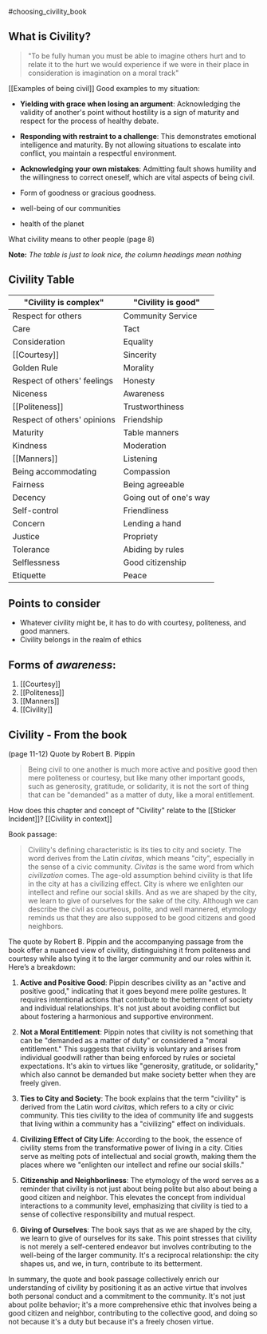 #choosing_civility_book 

## What is Civility?
> "To be fully human you must be able to imagine others hurt and to relate it to the hurt we would experience if we were in their place in consideration is imagination on a moral track"

[[Examples of being civil]]
Good examples to my situation:
- **Yielding with grace when losing an argument**: Acknowledging the validity of another's point without hostility is a sign of maturity and respect for the process of healthy debate.
- **Responding with restraint to a challenge**: This demonstrates emotional intelligence and maturity. By not allowing situations to escalate into conflict, you maintain a respectful environment.
- **Acknowledging your own mistakes**: Admitting fault shows humility and the willingness to correct oneself, which are vital aspects of being civil.


- Form of goodness or gracious goodness.
- well-being of our communities
- health of the planet

What civility means to other people (page 8)

**Note:** *The table is just to look nice, the column headings  mean nothing*

## Civility Table
| "Civility is complex"       | "Civility is good"                       |
| --------------------------- | ---------------------- |
| Respect for others          | Community Service      |
| Care                        | Tact                   |
| Consideration               | Equality               |
| [[Courtesy]]                    | Sincerity              |
| Golden Rule                 | Morality               |
| Respect of others' feelings | Honesty                |
| Niceness                    | Awareness              |
| [[Politeness]]                  | Trustworthiness        |
| Respect of others' opinions | Friendship             |
| Maturity                    | Table manners          |
| Kindness                    | Moderation             |
| [[Manners]]                     | Listening              |
| Being accommodating         | Compassion             |
| Fairness                    | Being agreeable        |
| Decency                     | Going out of one's way |
| Self-control                | Friendliness           |
| Concern                     | Lending a hand         |
| Justice                     | Propriety              |
| Tolerance                   | Abiding by rules       |
| Selflessness                | Good citizenship       |
| Etiquette                   | Peace                  |

## Points to consider
* Whatever civility might be, it has to do with courtesy, politeness, and good manners.
* Civility belongs in the realm of ethics

## Forms of *awareness*:
1. [[Courtesy]]
2. [[Politeness]]
3. [[Manners]]
4. [[Civility]]

## Civility - From the book
(page 11-12)
	Quote by Robert B. Pippin
> Being civil to one another is much more active and positive good then mere politeness or courtesy, but like many other important goods, such as generosity, gratitude, or solidarity, it is not the sort of thing that can be "demanded" as a matter of duty, like a moral entitlement.

How does this chapter and concept of "Civility" relate to the [[Sticker Incident]]?
[[Civility in context]]


Book passage:
> Civility's defining characteristic is its ties to city and society. The word derives from the Latin *civitas*, which means "city", especially in the sense of a civic community. *Civitas* is the same word from which *civilization* comes. The age-old assumption behind civility is that life in the city at has a civilizing effect. City is where we enlighten our intellect and refine our social skills. And as we are shaped by the city, we learn to give of ourselves for the sake of the city. Although we can describe the civil as courteous, polite, and well mannered, etymology reminds us that they are also supposed to be good citizens and good neighbors.

 The quote by Robert B. Pippin and the accompanying passage from the book offer a nuanced view of civility, distinguishing it from politeness and courtesy while also tying it to the larger community and our roles within it. Here’s a breakdown:

1. **Active and Positive Good**: Pippin describes civility as an "active and positive good," indicating that it goes beyond mere polite gestures. It requires intentional actions that contribute to the betterment of society and individual relationships. It's not just about avoiding conflict but about fostering a harmonious and supportive environment.
    
2. **Not a Moral Entitlement**: Pippin notes that civility is not something that can be "demanded as a matter of duty" or considered a "moral entitlement." This suggests that civility is voluntary and arises from individual goodwill rather than being enforced by rules or societal expectations. It's akin to virtues like "generosity, gratitude, or solidarity," which also cannot be demanded but make society better when they are freely given.
    
3. **Ties to City and Society**: The book explains that the term "civility" is derived from the Latin word _civitas_, which refers to a city or civic community. This ties civility to the idea of community life and suggests that living within a community has a "civilizing" effect on individuals.
    
4. **Civilizing Effect of City Life**: According to the book, the essence of civility stems from the transformative power of living in a city. Cities serve as melting pots of intellectual and social growth, making them the places where we "enlighten our intellect and refine our social skills."
    
5. **Citizenship and Neighborliness**: The etymology of the word serves as a reminder that civility is not just about being polite but also about being a good citizen and neighbor. This elevates the concept from individual interactions to a community level, emphasizing that civility is tied to a sense of collective responsibility and mutual respect.
    
6. **Giving of Ourselves**: The book says that as we are shaped by the city, we learn to give of ourselves for its sake. This point stresses that civility is not merely a self-centered endeavor but involves contributing to the well-being of the larger community. It's a reciprocal relationship: the city shapes us, and we, in turn, contribute to its betterment.
    

In summary, the quote and book passage collectively enrich our understanding of civility by positioning it as an active virtue that involves both personal conduct and a commitment to the community. It's not just about polite behavior; it's a more comprehensive ethic that involves being a good citizen and neighbor, contributing to the collective good, and doing so not because it's a duty but because it's a freely chosen virtue.